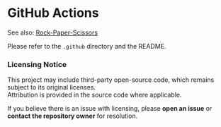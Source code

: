 # GitHub Actions 

See also: [Rock-Paper-Scissors](https://github.com/tdiprima/rock-paper-scissors/)

Please refer to the `.github` directory and the README.

### Licensing Notice

This project may include third-party open-source code, which remains subject to its original licenses.  
Attribution is provided in the source code where applicable.  

If you believe there is an issue with licensing, please **open an issue** or **contact the repository owner** for resolution.
